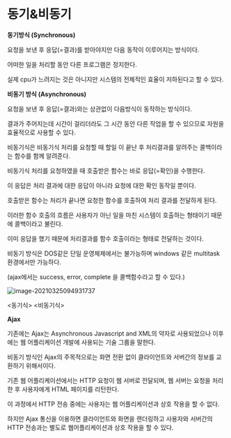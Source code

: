 # 동기&비동기

**동기방식 (Synchronous)**



요청을 보낸 후 응답(=결과)를 받아야지만 다음 동작이 이루어지는 방식이다.

어떠한 일을 처리할 동안 다른 프로그램은 정지한다.

실제 cpu가 느려지는 것은 아니지만 시스템의 전체적인 효율이 저하된다고 할 수 있다.





**비동기 방식 (Asynchronous)**



요청을 보낸 후 응답(=결과)와는 상관없이 다음방식이 동작하는 방식이다.

결과가 주어지는데 시간이 걸리더라도 그 시간 동안 다른 작업을 할 수 있으므로 자원을 효율적으로 사용할 수 있다.

비동기식은 비동기식 처리를 요청할 때 할일 이 끝난 후 처리결과를 알려주는 콜백이라는 함수를 함께 알려준다.

비동기식 처리를 요청하였을 때 호출받은 함수는 바로 응답(=확인)을 수행한다.

이 응답은 처리 결과에 대한 응답이 아니라 요청에 대한 확인 동작일 뿐이다.

호출받은 함수는 처리가 끝나면 요청한 함수를 호출하여 처리 결과를 전달하게 된다.

이러한 함수 호출의 흐름은 사용자가 아닌 일을 마친 시스템이 호출하는 형태이기 때문에 콜백이라고 불린다.

이미 응답을 했기 때문에 처리결과를 함수 호출이라는 형태로 전달하는 것이다.

비동기 방식은 DOS같은 단일 운영체제에서는 불가능하며 windows 같은 multitask 환경에서만 가능하다.

(ajax에서는 success, error, complete 을 콜백함수라고 할 수 있다.)

![image-20210325094931737](C:\Users\hw030\AppData\Roaming\Typora\typora-user-images\image-20210325094931737.png)

<동기식>                                                                                 <비동기식>



**Ajax**



기존에는 Ajax는 Asynchronous Javascript and XML의 약자로 사용되었으나 이후에는 웹 어플리케이션 개발에 사용되는 기술 그룹을 말한다. 

비동기 방식인 Ajax의 주목적으로는 화면 전환 없이 클라이언트와 서버간의 정보를 교환하기 위해서이다.

기존 웹 어플리케이션에서는 HTTP 요청이 웹 서버로 전달되며, 웹 서버는 요청을 처리한 후 사용자에게 HTML 페이지를 리턴한다.

이 과정에서 HTTP 전송 중에는 사용자는 웹 어플리케이션과 상호 작용을 할 수 없다.

하지만 Ajax 통신을 이용하면 클라이언트와 화면을 랜더링하고 사용자와 서버간의 HTTP 전송과는 별도로 웹어플리케이션과 상호 작용을 할 수 있다. 